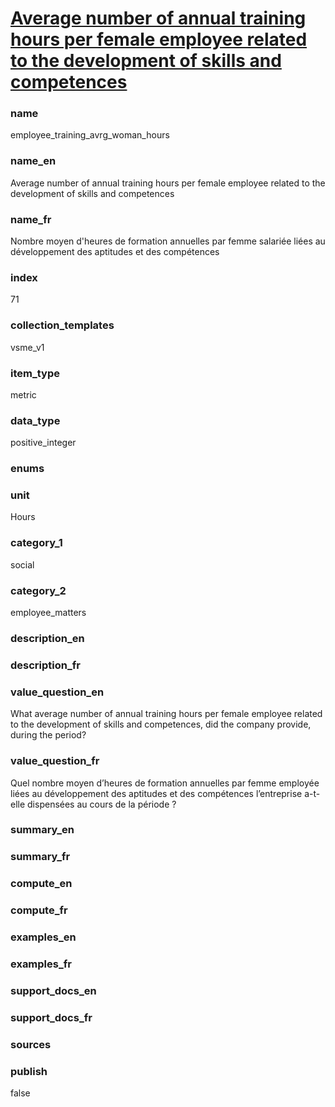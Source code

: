 
# [Average number of annual training hours per female employee related to the development of skills and competences](#employee_training_avrg_woman_hours)

### name

employee_training_avrg_woman_hours

### name_en

Average number of annual training hours per female employee related to the development of skills and competences

### name_fr

Nombre moyen d'heures de formation annuelles par femme salariée liées au développement des aptitudes et des compétences

### index

71

### collection_templates

vsme_v1

### item_type

metric

### data_type

positive_integer

### enums



### unit

Hours

### category_1

social

### category_2

employee_matters

### description_en



### description_fr



### value_question_en

What average number of annual training hours per female employee related to the development of skills
and competences, did the company provide, during the period?

### value_question_fr

Quel nombre moyen d’heures de formation annuelles par femme employée liées au développement des
aptitudes et des compétences l’entreprise a-t-elle dispensées au cours de la période ?

### summary_en



### summary_fr



### compute_en



### compute_fr



### examples_en



### examples_fr



### support_docs_en



### support_docs_fr



### sources



### publish

false

